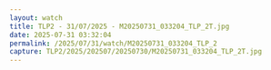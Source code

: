```yaml
---
layout: watch
title: TLP2 - 31/07/2025 - M20250731_033204_TLP_2T.jpg
date: 2025-07-31 03:32:04
permalink: /2025/07/31/watch/M20250731_033204_TLP_2
capture: TLP2/2025/202507/20250730/M20250731_033204_TLP_2T.jpg
---
```

